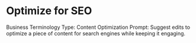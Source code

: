 # Optimize for SEO

Business Terminology Type: Content Optimization
Prompt: Suggest edits to optimize a piece of content for search engines while keeping it engaging.